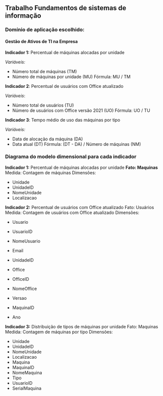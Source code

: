 ## Trabalho Fundamentos de sistemas de informação

### Domínio de aplicação escolhido:     

#### Gestão de Ativos de TI na Empresa

**Indicador 1:** Percentual de máquinas alocadas por unidade

_Variáveis:_

* Número total de máquinas (TM)
* Número de máquinas por unidade (MU)
  Fórmula: MU / TM

**Indicador 2**: Percentual de usuários com Office atualizado

_Variáveis_:

* Número total de usuários (TU)
* Número de usuários com Office versão 2021 (UO)
  Fórmula: UO / TU

**Indicador 3**: Tempo médio de uso das máquinas por tipo

_Variáveis:_

* Data de alocação da máquina (DA)
* Data atual (DT)
  Fórmula: (DT - DA) / Número de máquinas (NM)

### Diagrama do modelo dimensional para cada indicador

**Indicador 1:** Percentual de máquinas alocadas por unidade
**Fato: Maquinas**
Medida: Contagem de máquinas
Dimensões:

* Unidade
* UnidadeID
* NomeUnidade
* Localizacao

**Indicador 2:** Percentual de usuários com Office atualizado
Fato: Usuários
Medida: Contagem de usuários com Office atualizado
Dimensões:

* Usuario

* UsuarioID
* NomeUsuario
* Email
* UnidadeID
* Office
* OfficeID
* NomeOffice
* Versao
* MaquinaID
* Ano

**Indicador 3:** Distribuição de tipos de máquinas por unidade
Fato: Maquinas
Medida: Contagem de máquinas por tipo
Dimensões:

* Unidade
* UnidadeID
* NomeUnidade
* Localizacao
* Maquina
* MaquinaID
* NomeMaquina
* Tipo
* UsuarioID
* SerialMaquina

